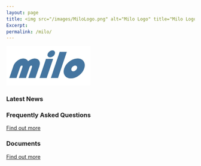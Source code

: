 ```yaml
---
layout: page
title: <img src="/images/MiloLogo.png" alt="Milo Logo" title="Milo Logo" width="225px" height="105px">
Excerpt: 
permalink: /milo/
---
```


<img src="/images/MiloLogo.png" alt="Milo Logo" title="Milo Logo" width="225px" height="105px">

### Latest News

### Frequently Asked Questions

<a href="/milofaq/" class="btn btn-primary btn-lg"> Find out more </a>

### Documents

<a href="/milodocs/" class="btn btn-primary btn-lg"> Find out more </a>
